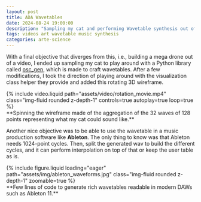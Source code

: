 ```yaml
---
layout: post
title: ADA Wavetables
date: 2024-08-24 19:00:00
description: "Sampling my cat and performing Wavetable synthesis out of it"
tags: videos art wavetable music synthesis
categories: arte-science
---
```


With a final objective that diverges from this, i.e., building a mega drone out of a video, I ended up sampling my cat to play around with a Python library called [osc_gen](https://github.com/harveyormston/osc_gen), which is made to craft wavetables. After a few modifications, I took the direction of playing around with the visualization class helper they provide and added this rotating 3D wireframe.

<div class="row mt-3">
    <div class="col-sm mt-3 mt-md-0">
        {% include video.liquid path="assets/video/rotation_movie.mp4" class="img-fluid rounded z-depth-1" controls=true autoplay=true loop=true %}
    </div>
</div>
<div class="caption text-center mt-2">
    **Spinning the wireframe made of the aggregation of the 32 waves of 128 points representing what my cat could sound like.**
</div>

Another nice objective was to be able to use the wavetable in a music production software like **Ableton**. The only thing to know was that Ableton needs 1024-point cycles. Then, split the generated wav to build the different cycles, and it can perform interpolation on top of that or keep the user table as is.

<div class="row mt-3">
    <div class="col-sm mt-3 mt-md-0">
        {% include figure.liquid loading="eager" path="assets/img/ableton_waveforms.jpg" class="img-fluid rounded z-depth-1" zoomable=true %}
    </div>
</div>
<div class="caption text-center mt-2">
    **Few lines of code to generate rich wavetables readable in modern DAWs such as Ableton 11.**
</div>